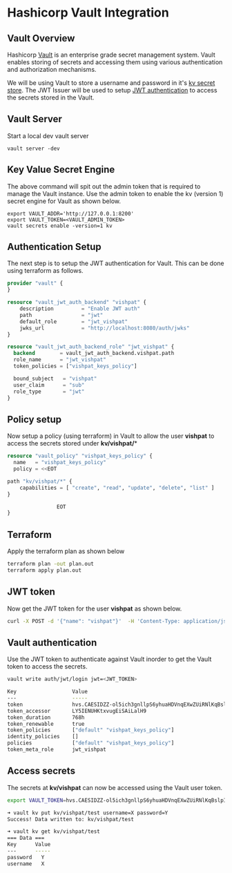 # Hashicorp Vault Integration

## Vault Overview

Hashicorp [Vault](https://www.vaultproject.io/) is an enterprise grade secret management system. Vault enables storing of secrets and accessing them using various authentication and authorization mechanisms. 

We will be using Vault to store a username and password in it's [kv secret store](https://www.vaultproject.io/docs/secrets/kv). The JWT Issuer will be used to setup [JWT authentication](https://www.vaultproject.io/docs/auth/jwt) to access the secrets stored in the Vault.

## Vault Server
Start a local dev vault server
```
vault server -dev
```

## Key Value Secret Engine

The above command will spit out the admin token that is required to manage the Vault instance. Use the admin token to enable the kv (version 1) secret engine for Vault as shown below.

```
export VAULT_ADDR='http://127.0.0.1:8200'
export VAULT_TOKEN=<VAULT_ADMIN_TOKEN>
vault secrets enable -version=1 kv
```

## Authentication Setup

The next step is to setup the JWT authentication for Vault. This can be done using terraform as follows. 

```terraform
provider "vault" {
}

resource "vault_jwt_auth_backend" "vishpat" {
    description         = "Enable JWT auth"
    path                = "jwt"
    default_role        = "jwt_vishpat"
    jwks_url            = "http://localhost:8080/auth/jwks"
}

resource "vault_jwt_auth_backend_role" "jwt_vishpat" {
  backend        = vault_jwt_auth_backend.vishpat.path
  role_name      = "jwt_vishpat"
  token_policies = ["vishpat_keys_policy"]

  bound_subject   = "vishpat"
  user_claim      = "sub"
  role_type       = "jwt"
}
```

## Policy setup
Now setup a policy (using terraform) in Vault to allow the user **vishpat** to access the secrets stored under **kv/vishpat/***

```terraform
resource "vault_policy" "vishpat_keys_policy" {
  name   = "vishpat_keys_policy"
  policy = <<EOT

path "kv/vishpat/*" {
    capabilities = [ "create", "read", "update", "delete", "list" ]
}

                EOT
}
```

## Terraform 
Apply the terraform plan as shown below

```bash
terraform plan -out plan.out
terraform apply plan.out
```

## JWT token 
Now get the JWT token for the user **vishpat** as shown below.

```bash
curl -X POST -d '{"name": "vishpat"}'  -H 'Content-Type: application/json'   http://localhost:8080/auth/token
```

## Vault authentication
Use the JWT token to authenticate against Vault inorder to get the Vault token to access the secrets.

```bash
vault write auth/jwt/login jwt=<JWT_TOKEN>

Key                  Value
---                  -----
token                hvs.CAESIDZZ-ol5ich3gnllpS6yhuaHDVnqEXwZUiRNlKqBslpIGh4KHGh2cy5pbURralBsZlhTdTRSdlBnMkRjVDJDQng
token_accessor       LY5IENUHKtxvugEiSAiLalH9
token_duration       768h
token_renewable      true
token_policies       ["default" "vishpat_keys_policy"]
identity_policies    []
policies             ["default" "vishpat_keys_policy"]
token_meta_role      jwt_vishpat
```

## Access secrets

The secrets at **kv/vishpat** can now be accessed using the Vault user token.

```bash
export VAULT_TOKEN=hvs.CAESIDZZ-ol5ich3gnllpS6yhuaHDVnqEXwZUiRNlKqBslpIGh4KHGh2cy5pbURralBsZlhTdTRSdlBnMkRjVDJDQng

➜ vault kv put kv/vishpat/test username=X password=Y
Success! Data written to: kv/vishpat/test

➜ vault kv get kv/vishpat/test
=== Data ===
Key      Value
---      -----
password   Y
username   X
```
